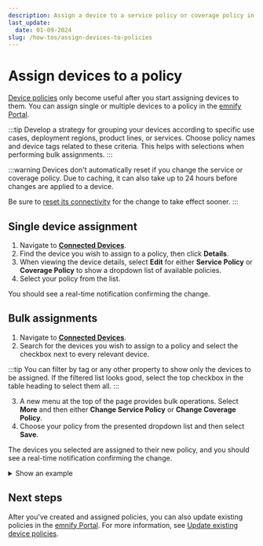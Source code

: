```yaml
---
description: Assign a device to a service policy or coverage policy in the emnify Portal
last_update:
  date: 01-09-2024
slug: /how-tos/assign-devices-to-policies
---
```


# Assign devices to a policy

[Device policies](/portal/device-policies) only become useful after you start assigning devices to them.
You can assign single or multiple devices to a policy in the [emnify Portal](https://portal.emnify.com/).

:::tip
Develop a strategy for grouping your devices according to specific use cases, deployment regions, product lines, or services.
Choose policy names and device tags related to these criteria.
This helps with selections when performing bulk assignments.
:::

:::warning
Devices don't automatically reset if you change the service or coverage policy.
Due to caching, it can also take up to 24 hours before changes are applied to a device.

Be sure to [reset its connectivity](/portal/connected-devices#reset-connectivity) for the change to take effect sooner.
:::

## Single device assignment

1. Navigate to [**Connected Devices**](https://portal.emnify.com/connected-devices).
1. Find the device you wish to assign to a policy, then click **Details**.
1. When viewing the device details, select **Edit** for either **Service Policy** or **Coverage Policy** to show a dropdown list of available policies.
1. Select your policy from the list.

You should see a real-time notification confirming the change.

## Bulk assignments

1. Navigate to [**Connected Devices**](https://portal.emnify.com/connected-devices).
2. Search for the devices you wish to assign to a policy and select the checkbox next to every relevant device.

:::tip
You can filter by tag or any other property to show only the devices to be assigned.
If the filtered list looks good, select the top checkbox in the table heading to select them all.
:::

3. A new menu at the top of the page provides bulk operations.
Select **More** and then either **Change Service Policy** or **Change Coverage Policy**.
4. Choose your policy from the presented dropdown list and then select **Save**.

The devices you selected are assigned to their new policy, and you should see a real-time notification confirming the change.

<details className="details details--example">
  <summary>Show an example</summary>
  <img
    src={require('./assets/portal-connected-devices-bulk-policy-change.png').default}
    style={{width:900}}
    alt=""
  />
</details>

## Next steps

After you've created and assigned policies, you can also update existing policies in the [emnify Portal](https://portal.emnify.com/).
For more information, see [Update existing device policies](/how-tos/update-existing-device-policies).
